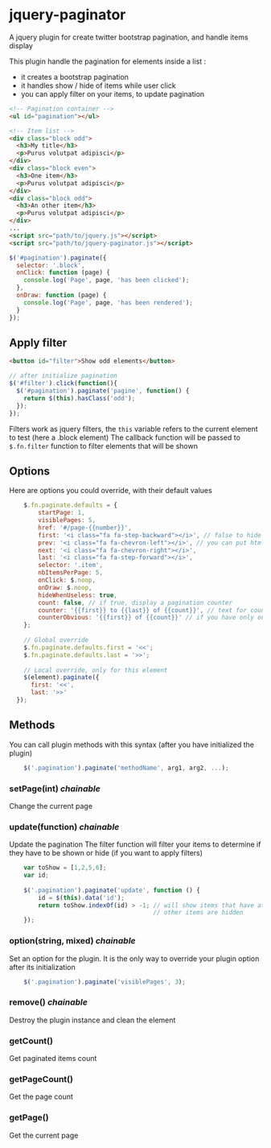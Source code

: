 jquery-paginator
================

A jquery plugin for create twitter bootstrap pagination, and handle items display

This plugin handle the pagination for elements inside a list : 
* it creates a bootstrap pagination
* it handles show / hide of items while user click
* you can apply filter on your items, to update pagination

```html
<!-- Pagination container -->
<ul id="pagination"></ul>

<!-- Item list -->
<div class="block odd">
  <h3>My title</h3>
  <p>Purus volutpat adipisci</p>
</div>
<div class="block even">
  <h3>One item</h3>
  <p>Purus volutpat adipisci</p>
</div>
<div class="block odd">
  <h3>An other item</h3>
  <p>Purus volutpat adipisci</p>
</div>
...
<script src="path/to/jquery.js"></script>
<script src="path/to/jquery-paginator.js"></script>
```

```js
$('#pagination').paginate({
  selector: '.block',
  onClick: function (page) {
    console.log('Page', page, 'has been clicked');
  },
  onDraw: function (page) {
  	console.log('Page', page, 'has been rendered'); 
  }
});
```

## Apply filter
```html
<button id="filter">Show odd elements</button>
```
```js
// after initialize pagination
$('#filter').click(function(){
  $('#pagination').paginate('pagine', function() {
    return $(this).hasClass('odd');
  });
});
```
Filters work as jquery filters, the ```this``` variable refers to the current element to test (here a .block element)
The callback function will be passed to `$.fn.filter` function to filter elements that will be shown

## Options
Here are options you could override, with their default values

```js
	$.fn.paginate.defaults = {
	    startPage: 1,
	    visiblePages: 5,
	    href: '#/page-{{number}}',
	    first: '<i class="fa fa-step-backward"></i>', // false to hide this control
	    prev: '<i class="fa fa-chevron-left"></i>', // you can put html or string (empty strings are allowed ;))
	    next: '<i class="fa fa-chevron-right"></i>',
	    last: '<i class="fa fa-step-forward"></i>',
	    selector: '.item',
	    nbItemsPerPage: 5,
	    onClick: $.noop,
	    onDraw: $.noop,
	    hideWhenUseless: true,
	    count: false, // if true, display a pagination counter
	    counter: '{{first}} to {{last}} of {{count}}', // text for counter, you can use : first, last, page, count, pageCount (it can contains html)
	    counterObvious: '{{first}} of {{count}}' // if you have only one item on your page (first = last), show this counter instead
	};
	
	// Global override
	$.fn.paginate.defaults.first = '<<';
	$.fn.paginate.defaults.last = '>>';
	
	// Local override, only for this element
	$(element).paginate({
	  first: '<<',
	  last: '>>'
  });
```

## Methods
You can call plugin methods with this syntax (after you have initialized the plugin)

```js
	$('.pagination').paginate('methodName', arg1, arg2, ...);
```

### setPage(int) *chainable*
Change the current page

### update(function) *chainable*
Update the pagination
The filter function will filter your items to determine if they have to be shown or hide (if you want to apply filters)

```js
	var toShow = [1,2,5,6];
	var id;
	
	$('.pagination').paginate('update', function () {
		id = $(this).data('id');
		return toShow.indexOf(id) > -1; // will show items that have attribute `data-id` in toShow array
										// other items are hidden
	});
```

### option(string, mixed) *chainable*
Set an option for the plugin. It is the only way to override your plugin option after its initialization

```js
	$('.pagination').paginate('visiblePages', 3);
```

### remove() *chainable*
Destroy the plugin instance and clean the element
	
### getCount()
Get paginated items count

### getPageCount()
Get the page count

### getPage()
Get the current page
